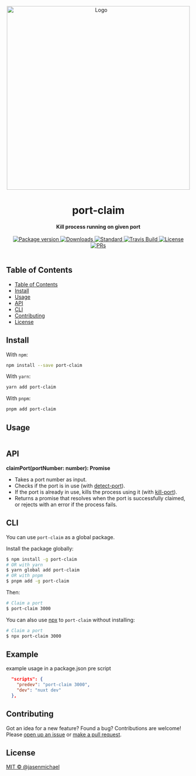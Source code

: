 <div align="center">
  <img src="./logo.png" alt="Logo" width="500px">
</div>
<h1 align="center">port-claim</h1>
<div align="center">
  <strong>Kill process running on given port</strong>
</div>
<br>
<div align="center">
  <a href="https://npmjs.org/package/port-claim">
    <img src="https://img.shields.io/npm/v/port-claim.svg?style=flat-square" alt="Package version" />
  </a>
  <a href="https://npmjs.org/package/port-claim">
    <img src="https://img.shields.io/npm/dm/port-claim.svg?style=flat-square" alt="Downloads" />
  </a>
  <a href="https://github.com/feross/standard">
    <img src="https://img.shields.io/badge/code%20style-standard-brightgreen.svg?style=flat-square" alt="Standard" />
  </a>
  <a href="https://travis-ci.org/tiaanduplessis/port-claim">
    <img src="https://img.shields.io/travis/tiaanduplessis/port-claim.svg?style=flat-square" alt="Travis Build" />
  </a>
  <a href="https://github.com/tiaanduplessis/port-claim/blob/master/LICENSE">
    <img src="https://img.shields.io/npm/l/port-claim.svg?style=flat-square" alt="License" />
  </a>
  <a href="http://makeapullrequest.com">
    <img src="https://img.shields.io/badge/PRs-welcome-brightgreen.svg?style=flat-square" alt="PRs" />
  </a>
</div>
<br>


## Table of Contents
- [Table of Contents](#table-of-contents)
- [Install](#install)
- [Usage](#usage)
- [API](#api)
- [CLI](#cli)
- [Contributing](#contributing)
- [License](#license)

## Install


With `npm`:
```sh
npm install --save port-claim
```

With `yarn`:
```sh
yarn add port-claim
```

With `pnpm`:
```sh
pnpm add port-claim
```

## Usage

```js


```

## API

**claimPort(portNumber: number): Promise<void>**

- Takes a port number as input.
- Checks if the port is in use (with [detect-port](https://www.npmjs.com/package/detect-port)).
- If the port is already in use, kills the process using it (with [kill-port](https://www.npmjs.com/package/kill-port)).
- Returns a promise that resolves when the port is successfully claimed, or rejects with an error if the process fails.


## CLI

You can use `port-claim` as a global package.

Install the package globally:

```sh
$ npm install -g port-claim
# OR with yarn
$ yarn global add port-claim
# OR with pnpm
$ pnpm add -g port-claim
```

Then:

```sh
# Claim a port
$ port-claim 3000
```

You can also use [npx](https://nodejs.dev/learn/the-npx-nodejs-package-runner) to `port-claim` without installing:

```sh
# Claim a port
$ npx port-claim 3000
```

## Example
example usage in a package.json pre script
```json file="package.json"
  "scripts": {
    "predev": "port-claim 3000",
    "dev": "nuxt dev"
  },
```

## Contributing

Got an idea for a new feature? Found a bug? Contributions are welcome! Please [open up an issue](https://github.com/jasenmichael/port-claim/issues) or [make a pull request](https://github.com/jasenmichael/claim-port/pulls).

## License

[MIT © @jasenmichael](./LICENSE)
